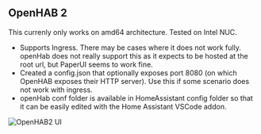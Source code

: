 OpenHAB 2
---------

This currenly only works on amd64 architecture.
Tested on Intel NUC.
<!-- Building this locally takes 10 minutes on my Raspberry Pi 3. So when clicking install in the UI, it will timeout. Don't worry, after 10 minutes it will popup as installed and you can start it. -->

 - Supports Ingress. There may be cases where it does not work fully. openHab does not really support this as it expects to be hosted at the root url, but PaperUI seems to work fine.
 - Created a config.json that optionally exposes port 8080 (on which OpenHAB exposes their HTTP server). Use this if some scenario does not work with ingress.
 - openHab conf folder is available in HomeAssistant config folder so that it can be easily edited with the Home Assistant VSCode addon.


![OpenHAB2 UI](./ui.png)
